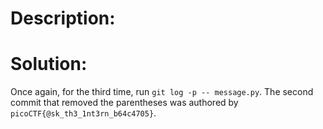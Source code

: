 # Description:

# Solution:
Once again, for the third time, run `git log -p -- message.py`. The second commit that removed the parentheses was authored by `picoCTF{@sk_th3_1nt3rn_b64c4705}`.